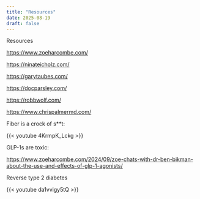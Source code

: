 ```yaml
---
title: "Resources"
date: 2025-08-19
draft: false
---
```


Resources

https://www.zoeharcombe.com/

https://ninateicholz.com/

https://garytaubes.com/

https://docparsley.com/

https://robbwolf.com/

https://www.chrispalmermd.com/

Fiber is a crock of s**t: 

{{< youtube 4KrmpK_Lckg >}}


GLP-1s are toxic:


https://www.zoeharcombe.com/2024/09/zoe-chats-with-dr-ben-bikman-about-the-use-and-effects-of-glp-1-agonists/

Reverse type 2 diabetes

{{< youtube da1vvigy5tQ >}}
